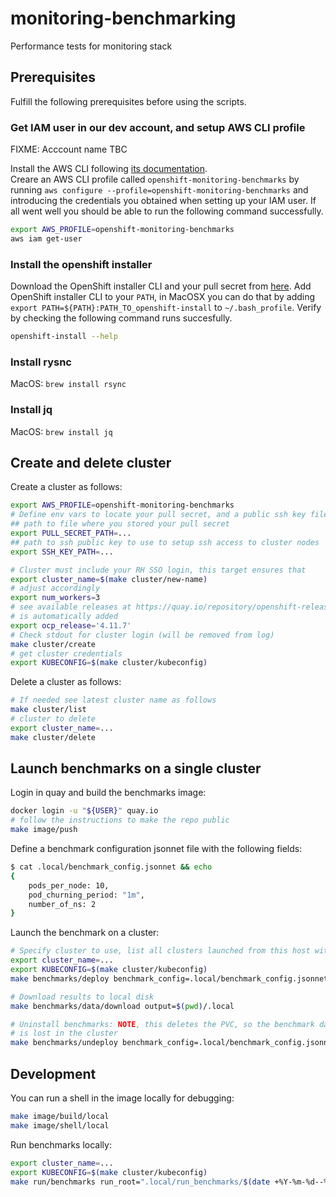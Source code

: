 # monitoring-benchmarking

Performance tests for monitoring stack

## Prerequisites

Fulfill the following prerequisites before using the scripts.

### Get IAM user in our dev account, and setup AWS CLI profile

FIXME: Acccount name TBC

Install the AWS CLI following [its documentation](https://docs.aws.amazon.com/cli/latest/userguide/getting-started-install.html).  
Creare an AWS CLI profile called `openshift-monitoring-benchmarks` by running `aws configure --profile=openshift-monitoring-benchmarks` and introducing the credentials you obtained when setting up your IAM user. If all went well you should be able to run the following command successfully.  

```bash
export AWS_PROFILE=openshift-monitoring-benchmarks
aws iam get-user 
```

### Install the openshift installer

Download the OpenShift installer CLI and your pull secret from [here](https://console.redhat.com/openshift/install/aws/installer-provisioned). Add OpenShift installer CLI to your `PATH`, in MacOSX you can do that by adding `export PATH=${PATH}:PATH_TO_openshift-install` to `~/.bash_profile`. Verify by checking the following command runs succesfully.

```bash
openshift-install --help
```

### Install rysnc

MacOS: `brew install rsync`

### Install jq

MacOS: `brew install jq`

## Create and delete cluster

Create a cluster as follows:

```bash
export AWS_PROFILE=openshift-monitoring-benchmarks
# Define env vars to locate your pull secret, and a public ssh key file to access the cluster nodes.
## path to file where you stored your pull secret
export PULL_SECRET_PATH=...
## path to ssh public key to use to setup ssh access to cluster nodes
export SSH_KEY_PATH=...

# Cluster must include your RH SSO login, this target ensures that
export cluster_name=$(make cluster/new-name)
# adjust accordingly
export num_workers=3
# see available releases at https://quay.io/repository/openshift-release-dev/ocp-release?tab=tags, suffix '-x86_64'
# is automatically added
export ocp_release='4.11.7'
# Check stdout for cluster login (will be removed from log)
make cluster/create
# get cluster credentials
export KUBECONFIG=$(make cluster/kubeconfig)
```

Delete a cluster as follows:

```bash
# If needed see latest cluster name as follows
make cluster/list
# cluster to delete
export cluster_name=...
make cluster/delete
```

## Launch benchmarks on a single cluster

Login in quay and build the benchmarks image:

```bash
docker login -u "${USER}" quay.io
# follow the instructions to make the repo public
make image/push
```

Define a benchmark configuration jsonnet file with the following fields:

```bash
$ cat .local/benchmark_config.jsonnet && echo
{
    pods_per_node: 10,
    pod_churning_period: "1m",
    number_of_ns: 2
}
```

Launch the benchmark on a cluster:

```bash
# Specify cluster to use, list all clusters launched from this host with `make cluster/list`
export cluster_name=...
export KUBECONFIG=$(make cluster/kubeconfig)
make benchmarks/deploy benchmark_config=.local/benchmark_config.jsonnet

# Download results to local disk
make benchmarks/data/download output=$(pwd)/.local

# Uninstall benchmarks: NOTE, this deletes the PVC, so the benchmark data
# is lost in the cluster
make benchmarks/undeploy benchmark_config=.local/benchmark_config.jsonnet
```

## Development 

You can run a shell in the image locally for debugging:

```bash
make image/build/local
make image/shell/local
```

Run benchmarks locally:

```bash
export cluster_name=...
export KUBECONFIG=$(make cluster/kubeconfig)
make run/benchmarks run_root=".local/run_benchmarks/$(date +%Y-%m-%d--%H-%M-%S)" pods_per_node=10 pod_churning_period='1m' number_of_ns=2
```
